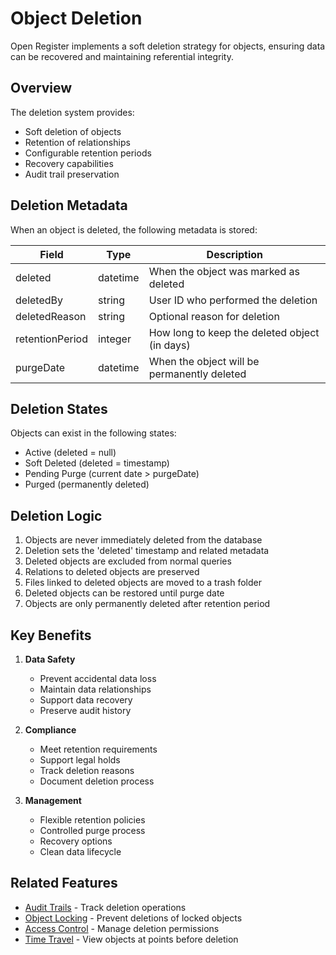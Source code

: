 # Object Deletion

Open Register implements a soft deletion strategy for objects, ensuring data can be recovered and maintaining referential integrity.

## Overview

The deletion system provides:
- Soft deletion of objects
- Retention of relationships
- Configurable retention periods
- Recovery capabilities
- Audit trail preservation

## Deletion Metadata

When an object is deleted, the following metadata is stored:

| Field | Type | Description |
|-------|------|-------------|
| deleted | datetime | When the object was marked as deleted |
| deletedBy | string | User ID who performed the deletion |
| deletedReason | string | Optional reason for deletion |
| retentionPeriod | integer | How long to keep the deleted object (in days) |
| purgeDate | datetime | When the object will be permanently deleted |

## Deletion States

Objects can exist in the following states:
- Active (deleted = null)
- Soft Deleted (deleted = timestamp)
- Pending Purge (current date > purgeDate)
- Purged (permanently deleted)

## Deletion Logic

1. Objects are never immediately deleted from the database
2. Deletion sets the 'deleted' timestamp and related metadata
3. Deleted objects are excluded from normal queries
4. Relations to deleted objects are preserved
5. Files linked to deleted objects are moved to a trash folder
6. Deleted objects can be restored until purge date
7. Objects are only permanently deleted after retention period

## Key Benefits

1. **Data Safety**
   - Prevent accidental data loss
   - Maintain data relationships
   - Support data recovery
   - Preserve audit history

2. **Compliance**
   - Meet retention requirements
   - Support legal holds
   - Track deletion reasons
   - Document deletion process

3. **Management**
   - Flexible retention policies
   - Controlled purge process
   - Recovery options
   - Clean data lifecycle

## Related Features

- [Audit Trails](audit-trails.md) - Track deletion operations
- [Object Locking](object-locking.md) - Prevent deletions of locked objects
- [Access Control](access-control.md) - Manage deletion permissions
- [Time Travel](time-travel.md) - View objects at points before deletion 